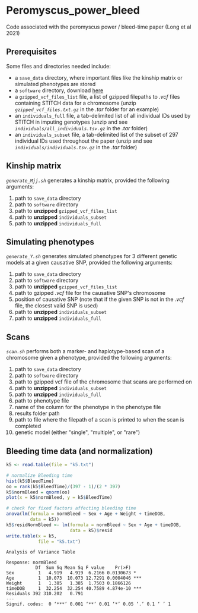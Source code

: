 # Peromyscus_power_bleed
Code associated with the peromyscus power / bleed-time paper (Long et al 2021)

## Prerequisites
Some files and directories needed include:
- a `save_data` directory, where important files like the kinship matrix or simulated phenotypes are stored
- a `software` directory, download [here](https://github.com/tdlong/Peromyscus_power_bleed/software)
- a `gzipped_vcf_files_list` file, a list of gzipped filepaths to *.vcf* files containing STITCH data for a chromosome (unzip *`gzipped_vcf_files.txt.gz`* in the *.tar* folder for an example)
- an `individuals_full` file, a tab-delimited list of all individual IDs used by STITCH in imputing genotypes (unzip and see *`individuals/all_individuals.tsv.gz`* in the *.tar* folder)
- an `individuals_subset` file, a tab-delimited list of the subset of 297 individual IDs used throughout the paper (unzip and see *`individuals/individuals.tsv.gz`* in the *.tar* folder)

## Kinship matrix
*`generate_Mjj.sh`* generates a kinship matrix, provided the following arguments:
1. path to `save_data` directory
2. path to `software` directory
3. path to **unzipped** `gzipped_vcf_files_list`
4. path to **unzipped** `individuals_subset`
5. path to **unzipped** `individuals_full`



## Simulating phenotypes
*`generate_Y.sh`* generates simulated phenotypes for 3 different genetic models at a given causative SNP, provided the following arguments:
1. path to `save_data` directory
2. path to `software` directory
3. path to **unzipped** `gzipped_vcf_files_list`
4. path to gzipped *.vcf* file for the causative SNP's chromosome
5. position of causative SNP (note that if the given SNP is not in the *.vcf* file, the closest valid SNP is used)
6. path to **unzipped** `individuals_subset`
7. path to **unzipped** `individuals_full`



## Scans
*`scan.sh`* performs both a marker- and haplotype-based scan of a chromosome given a phenotype, provided the following arguments:
1. path to `save_data` directory
2. path to `software` directory
3. path to gzipped vcf file of the chromosome that scans are performed on
4. path to **unzipped** `individuals_subset`
5. path to **unzipped** `individuals_full`
6. path to phenotype file
7. name of the column for the phenotype in the phenotype file
8. results folder path
9. path to file where the filepath of a scan is printed to when the scan is completed
10. genetic model (either "single", "multiple", or "rare")



## Bleeding time data (and normalization)
```R
k5 <- read.table(file = "k5.txt")

# normalize Bleeding time
hist(k5$BleedTime)
oo = rank(k5$BleedTime)/(397 - 1)/(2 * 397)
k5$normBleed = qnorm(oo)
plot(x = k5$normBleed, y = k5$BleedTime)

# check for fixed factors affecting bleeding time
anova(lm(formula = normBleed ~ Sex + Age + Weight + timeDOB,
         data = k5))
k5$residNormBleed <- lm(formula = normBleed ~ Sex + Age + timeDOB,
                        data = k5)$resid
write.table(x = k5,
            file = "k5.txt")
```
```
Analysis of Variance Table

Response: normBleed
           Df  Sum Sq Mean Sq F value    Pr(>F)    
Sex         1   4.919   4.919  6.2166 0.0130673 *  
Age         1  10.073  10.073 12.7291 0.0004046 ***
Weight      1   1.385   1.385  1.7503 0.1866126    
timeDOB     1  32.254  32.254 40.7589 4.874e-10 ***
Residuals 392 310.202   0.791                      
---
Signif. codes:  0 ‘***’ 0.001 ‘**’ 0.01 ‘*’ 0.05 ‘.’ 0.1 ‘ ’ 1
```

